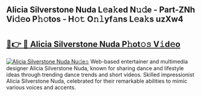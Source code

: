 ## Alicia Silverstone Nuda L𝚎a𝚔ed N𝚞𝚍e - Part-ZNh Vi𝚍𝚎o P𝚑𝚘tos - H𝚘𝚝 O𝚗𝚕yf𝚊ns L𝚎a𝚔s uzXw4

# <h2><a href="http://kfcj0d0.oniu.top/?m=Alicia+Silverstone+Nuda">🔗👉 🔴 Alicia Silverstone Nuda P𝚑ot𝚘𝚜 V𝚒d𝚎o</a></h2>

[![Alicia Silverstone Nuda Nu𝚍e𝚜](https://i.imgur.com/0qMVB7G.gif)](http://kfcj0d0.oniu.top/?m=Alicia+Silverstone+Nuda)
Web-based entertainer and multimedia designer Alicia Silverstone Nuda, known for sharing dance and lifestyle ideas through trending dance trends and short videos. Skilled impressionist Alicia Silverstone Nuda, celebrated for their remarkable abilities to mimic various voices and accents.  
